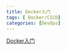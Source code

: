```yaml
---
title: Docker入门
tags: [ Docker/CICD]
categories: [DevOps]
---
```

[Docker入门](https://mp.weixin.qq.com/s/wquwxxGP2vW7dPfGBvR_Hg)


